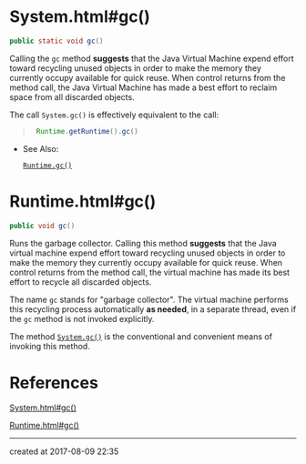 # System.html#gc()

```java
public static void gc()
```

 Calling the `gc` method **suggests** that the Java Virtual Machine expend effort toward recycling unused objects in order to make the memory they currently occupy available for quick reuse. When control returns from the method call, the Java Virtual Machine has made a best effort to reclaim space from all discarded objects. 

 The call `System.gc()` is effectively equivalent to the call: 

> ```java
>  Runtime.getRuntime().gc() 
> ```

- See Also:

  [`Runtime.gc()`](https://docs.oracle.com/javase/7/docs/api/java/lang/Runtime.html#gc%28%29)



# Runtime.html#gc()

```java
public void gc()
```

Runs the garbage collector. Calling this method **suggests** that the Java virtual machine expend effort toward recycling unused objects in order to make the memory they currently occupy available for quick reuse. When control returns from the method call, the virtual machine has made its best effort to recycle all discarded objects.

The name `gc` stands for "garbage collector". The virtual machine performs this recycling process automatically **as needed**, in a separate thread, even if the `gc` method is not invoked explicitly. 

The method [`System.gc()`](https://docs.oracle.com/javase/7/docs/api/java/lang/System.html#gc%28%29) is the conventional and convenient means of invoking this method.





# References

[System.html#gc()](https://docs.oracle.com/javase/7/docs/api/java/lang/System.html#gc())

[Runtime.html#gc()](https://docs.oracle.com/javase/7/docs/api/java/lang/Runtime.html#gc())

---

created at 2017-08-09 22:35